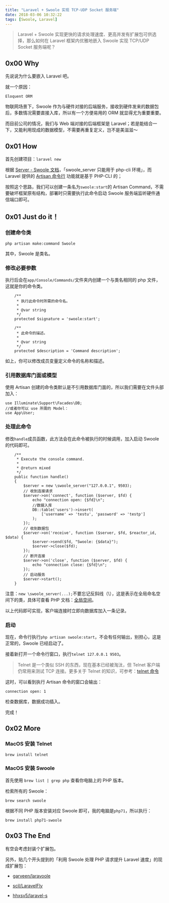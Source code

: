 ```yaml
---
title: "Laravel + Swoole 实现 TCP-UDP Socket 服务端"
date: 2018-03-06 10:32:22
tags: [Swoole, Laravel]
---
```


> Laravel + Swoole 实现更快的请求处理速度、更高并发有扩展包可供选择，那么如何在 Laravel 框架内优雅地嵌入 Swoole 实现 TCP/UDP Socket 服务端呢？

## 0x00 Why

先说说为什么要嵌入 Laravel 吧。

就一个原因：

`Eloquent ORM`

物联网场景下，Swoole 作为与硬件对接的后端服务，接收到硬件发来的数据包后，多数情况需要直接入库，所以有一个方便易用的 ORM 就显得尤为重要重要。

而目前公司的情况，我们与 Web 端对接的后端框架是 Laravel；若是能结合一下，又能利用现成的数据模型，不需要再重复定义，岂不是美滋滋～

## 0x01 How

首先创建项目：`laravel new`

根据 [Server - Swoole 文档](https://wiki.swoole.com/wiki/page/p-server.html)，「swoole_server 只能用于 php-cli 环境」，而 Laravel 提供的 [Artisan 命令行](https://learnku.com/docs/laravel/5.5/artisan) 功能就是基于 PHP-CLI 的；

按照这个思路，我们可以创建一条名为`swoole:start`的 Artisan Command，不需要破坏框架原有结构，部署时只需要执行此命令启动 Swoole 服务端监听硬件通信端口即可。

## 0x01 Just do it！

### 创建命令类

```
php artisan make:command Swoole
```

其中，Swoole 是类名。

### 修改必要参数

执行后会在`app/Console/Commands/`文件夹内创建一个与类名相同的 php 文件，这就是你的命令类。

```
    /**
     * 执行此命令时所需的命令名。
     *
     * @var string
     */
    protected $signature = 'swoole:start';

    /**
     * 此命令的描述。
     *
     * @var string
     */
    protected $description = 'Command description';
```

如上，你可以修改成员变量定义命令的名称和描述。

### 引用数据库门面或模型

使用 Artisan 创建的命令类默认是不引用数据库门面的，所以我们需要在文件头部加入：

```
use Illuminate\Support\Facades\DB;
//或者你可以 use 所需的 Model：
use App\User;
```

### 处理此命令

修改`handle`成员函数，此方法会在此命令被执行的时候调用，加入启动 Swoole 的代码即可。

```
    /**
     * Execute the console command.
     *
     * @return mixed
     */
    public function handle()
    {
        $server = new \swoole_server("127.0.0.1", 9503);
        // 收到连接请求
        $server->on('connect', function ($server, $fd) {
            echo "connection open: {$fd}\n";
            //数据入库
            DB::table('users')->insert(
                ['username' => 'testu', 'password' => 'testp']
            );
        });
        // 收到数据包
        $server->on('receive', function ($server, $fd, $reactor_id, $data) {
            $server->send($fd, "Swoole: {$data}");
            $server->close($fd);
        });
        // 断开连接
        $server->on('close', function ($server, $fd) {
            echo "connection close: {$fd}\n";
        });
        // 启动服务
        $server->start();
    }
```

注意：`new \swoole_server(...);`不要忘记反斜线（\），这是表示在全局命名空间下的类，具体可查看 PHP 文档：[全局空间](http://php.net/manual/zh/language.namespaces.global.php)。

以上代码即可实现，客户端连接时立即向数据库加入一条记录。

### 启动

现在，命令行执行`php artisan swoole:start`，不会有任何输出，别担心，这是正常的，Swoole 已经启动了。

接着新打开一个命令行窗口，执行`telnet 127.0.0.1 9503`。

> Telnet 是一个类似 SSH 的东西，现在基本已经被淘汰，但 Telnet 客户端仍常用来测试 TCP 连接。更多关于 Telnet 的知识，可参考：[telnet 命令](http://www.cnblogs.com/peida/archive/2013/03/13/2956992.html)

这时，可以看到执行 Artisan 命令的窗口会输出：

```
connection open: 1
```

检查数据库，数据成功插入。

完成！

## 0x02 More

### MacOS 安装 Telnet

`brew install telnet`

### MacOS 安装 Swoole

首先使用 `brew list | grep php` 查看你电脑上的 PHP 版本。

检索所有的 Swoole：

`brew search swoole`

根据不同 PHP 版本安装对应 Swoole 即可，我的电脑是`php71`，所以执行：

`brew install php71-swoole`

## 0x03 The End

有空会考虑封装个扩展包。

另外，贴几个开头提到的「利用 Swoole 处理 PHP 请求提升 Laravel 速度」的现成扩展包：

- [garveen/laravoole](https://github.com/garveen/laravoole)

- [scil/LaravelFly](https://github.com/scil/LaravelFly)

- [hhxsv5/laravel-s](https://github.com/hhxsv5/laravel-s)
